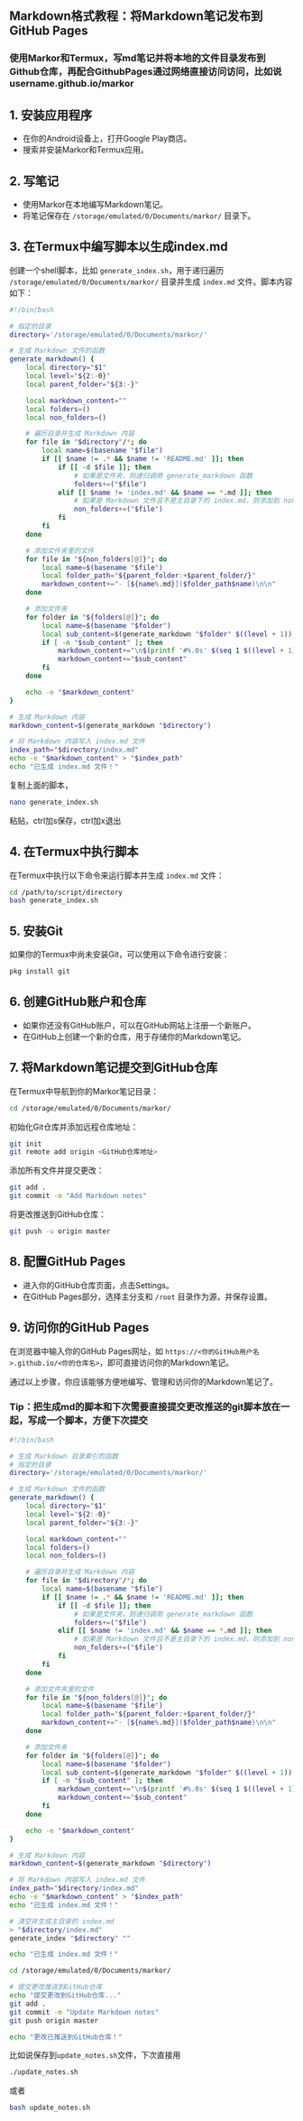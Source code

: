 ## Markdown格式教程：将Markdown笔记发布到GitHub Pages
### 使用Markor和Termux，写md笔记并将本地的文件目录发布到Github仓库，再配合GithubPages通过网络直接访问访问，比如说username.github.io/markor

## 1. 安装应用程序

- 在你的Android设备上，打开Google Play商店。
- 搜索并安装Markor和Termux应用。

## 2. 写笔记

- 使用Markor在本地编写Markdown笔记。
- 将笔记保存在 `/storage/emulated/0/Documents/markor/` 目录下。

## 3. 在Termux中编写脚本以生成index.md

创建一个shell脚本，比如 `generate_index.sh`，用于递归遍历 `/storage/emulated/0/Documents/markor/` 目录并生成 `index.md` 文件。脚本内容如下：

```bash
#!/bin/bash

# 指定的目录
directory='/storage/emulated/0/Documents/markor/'

# 生成 Markdown 文件的函数
generate_markdown() {
    local directory="$1"
    local level="${2:-0}"
    local parent_folder="${3:-}"

    local markdown_content=""
    local folders=()
    local non_folders=()

    # 遍历目录并生成 Markdown 内容
    for file in "$directory"/*; do
        local name=$(basename "$file")
        if [[ $name != .* && $name != 'README.md' ]]; then
            if [[ -d $file ]]; then
                # 如果是文件夹，则递归调用 generate_markdown 函数
                folders+=("$file")
            elif [[ $name != 'index.md' && $name == *.md ]]; then
                # 如果是 Markdown 文件且不是主目录下的 index.md，则添加到 non_folders 数组中
                non_folders+=("$file")
            fi
        fi
    done

    # 添加文件夹里的文件
    for file in "${non_folders[@]}"; do
        local name=$(basename "$file")
        local folder_path="${parent_folder:+$parent_folder/}"
        markdown_content+="- [${name%.md}]($folder_path$name)\n\n"
    done

    # 添加文件夹
    for folder in "${folders[@]}"; do
        local name=$(basename "$folder")
        local sub_content=$(generate_markdown "$folder" $((level + 1)) "${parent_folder:+$parent_folder/}$name")
        if [ -n "$sub_content" ]; then
            markdown_content+="\n$(printf '#%.0s' $(seq 1 $((level + 1)))) $name\n\n"
            markdown_content+="$sub_content"
        fi
    done

    echo -e "$markdown_content"
}

# 生成 Markdown 内容
markdown_content=$(generate_markdown "$directory")

# 将 Markdown 内容写入 index.md 文件
index_path="$directory/index.md"
echo -e "$markdown_content" > "$index_path"
echo "已生成 index.md 文件！"
```
复制上面的脚本，
```bash
nano generate_index.sh
```
粘贴，ctrl加s保存，ctrl加x退出

## 4. 在Termux中执行脚本

在Termux中执行以下命令来运行脚本并生成 `index.md` 文件：

```bash
cd /path/to/script/directory
bash generate_index.sh
```

## 5. 安装Git

如果你的Termux中尚未安装Git，可以使用以下命令进行安装：

```bash
pkg install git
```

## 6. 创建GitHub账户和仓库

- 如果你还没有GitHub账户，可以在GitHub网站上注册一个新账户。
- 在GitHub上创建一个新的仓库，用于存储你的Markdown笔记。

## 7. 将Markdown笔记提交到GitHub仓库

在Termux中导航到你的Markor笔记目录：

```bash
cd /storage/emulated/0/Documents/markor/
```

初始化Git仓库并添加远程仓库地址：

```bash
git init
git remote add origin <GitHub仓库地址>
```

添加所有文件并提交更改：

```bash
git add .
git commit -m "Add Markdown notes"
```

将更改推送到GitHub仓库：

```bash
git push -u origin master
```

## 8. 配置GitHub Pages

- 进入你的GitHub仓库页面，点击Settings。
- 在GitHub Pages部分，选择主分支和 `/root` 目录作为源，并保存设置。

## 9. 访问你的GitHub Pages

在浏览器中输入你的GitHub Pages网址，如 `https://<你的GitHub用户名>.github.io/<你的仓库名>`，即可直接访问你的Markdown笔记。

通过以上步骤，你应该能够方便地编写、管理和访问你的Markdown笔记了。

### Tip：把生成md的脚本和下次需要直接提交更改推送的git脚本放在一起，写成一个脚本，方便下次提交

```bash
#!/bin/bash

# 生成 Markdown 目录索引的函数
# 指定的目录
directory='/storage/emulated/0/Documents/markor/'

# 生成 Markdown 文件的函数
generate_markdown() {
    local directory="$1"
    local level="${2:-0}"
    local parent_folder="${3:-}"

    local markdown_content=""
    local folders=()
    local non_folders=()

    # 遍历目录并生成 Markdown 内容
    for file in "$directory"/*; do
        local name=$(basename "$file")
        if [[ $name != .* && $name != 'README.md' ]]; then
            if [[ -d $file ]]; then
                # 如果是文件夹，则递归调用 generate_markdown 函数
                folders+=("$file")
            elif [[ $name != 'index.md' && $name == *.md ]]; then
                # 如果是 Markdown 文件且不是主目录下的 index.md，则添加到 non_folders 数组中
                non_folders+=("$file")
            fi
        fi
    done

    # 添加文件夹里的文件
    for file in "${non_folders[@]}"; do
        local name=$(basename "$file")
        local folder_path="${parent_folder:+$parent_folder/}"
        markdown_content+="- [${name%.md}]($folder_path$name)\n\n"
    done

    # 添加文件夹
    for folder in "${folders[@]}"; do
        local name=$(basename "$folder")
        local sub_content=$(generate_markdown "$folder" $((level + 1)) "${parent_folder:+$parent_folder/}$name")
        if [ -n "$sub_content" ]; then
            markdown_content+="\n$(printf '#%.0s' $(seq 1 $((level + 1)))) $name\n\n"
            markdown_content+="$sub_content"
        fi
    done

    echo -e "$markdown_content"
}

# 生成 Markdown 内容
markdown_content=$(generate_markdown "$directory")

# 将 Markdown 内容写入 index.md 文件
index_path="$directory/index.md"
echo -e "$markdown_content" > "$index_path"
echo "已生成 index.md 文件！"

# 清空并生成主目录的 index.md
> "$directory/index.md"
generate_index "$directory" ""

echo "已生成 index.md 文件！"

cd /storage/emulated/0/Documents/markor/

# 提交更改推送到GitHub仓库
echo "提交更改到GitHub仓库..."
git add .
git commit -m "Update Markdown notes"
git push origin master

echo "更改已推送到GitHub仓库！"
```

比如说保存到`update_notes.sh`文件，下次直接用
```bash
./update_notes.sh
```
或者
```bash
bash update_notes.sh
```

